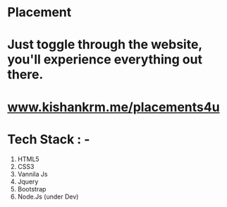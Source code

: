 # Placement
# Just toggle through the website, you'll experience everything out there.
# www.kishankrm.me/placements4u

# Tech Stack : -
  1. HTML5
  2. CSS3
  3. Vannila Js
  4. Jquery
  5. Bootstrap
  6. Node.Js (under Dev)
